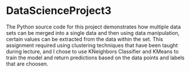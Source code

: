 # DataScienceProject3
The Python source code for this project demonstrates how multiple data sets can be merged into a single data and then using data manipulation, certain values can be extracted from the data within the set. This assignment required using clustering techniques that have been taught during lecture, and I chose to use KNeighbors Classifier and KMeans to train the model and return predictions based on the data points and labels that are choosen.
